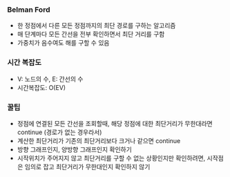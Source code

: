 ### Belman Ford
- 한 정점에서 다른 모든 정점까지의 최단 경로를 구하는 알고리즘
- 매 단계마다 모든 간선을 전부 확인하면서 최단 거리를 구함
- 가중치가 음수여도 해를 구할 수 있음

### 시간 복잡도
- V: 노드의 수, E: 간선의 수
- 시간복잡도: O(EV)

### 꿀팁
- 정점에 연결된 모든 간선을 조회할때, 해당 정점에 대한 최단거리가 무한대라면 continue (경로가 없는 경우라서)
- 계산한 최단거리가 기존의 최단거리보다 크거나 같으면 continue 
- 방향 그래프인지, 양방향 그래프인지 확인하기
- 시작위치가 주어지지 않고 최단거리를 구할 수 없는 상황인지만 확인하려면, 시작점은 임의로 잡고 최단거리가 무한대인지 확인하지 않기
